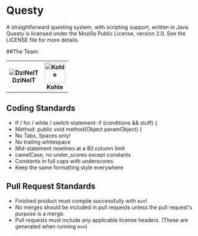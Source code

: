 Questy
======

A straightforward questing system, with scripting support, written in Java. Questy is licensed under the Mozilla Public License, version 2.0. See the LICENSE file for more details.

##The Team:
<table>
	<tr>
		<th><img src="https://en.gravatar.com/userimage/33964137/1a88e05eaeb009a4323e3076b309313c.png?size=55" alt="DziNeIT" title="DziNeIT"/><br/>DziNeIT</th>
		<th><img src="https://dl.dropbox.com/u/35876967/fancykohlewhitebg.png" width="55" height="55" alt="Kohle" title="Kohle"/><br/>Kohle</th>
	</tr>
</table>

Coding Standards
----------------------------------
* If / for / while / switch statement: if (conditions && stuff) {
* Method: public void method(Object paramObject) {
* No Tabs, Spaces only!
* No trailing whitespace
* Mid-statement newlines at a 80 column limit
* camelCase, no under_scores except constants
* Constants in full caps with underscores
* Keep the same formatting style everywhere

Pull Request Standards
----------------------------------
* Finished product must compile successfully with `mvn`!
* No merges should be included in pull requests unless the pull request's purpose is a merge.
* Pull requests must include any applicable license headers. (These are generated when running `mvn`)
